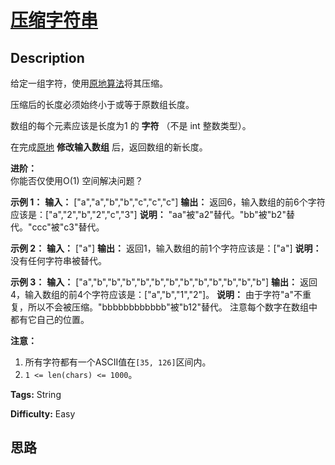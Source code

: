 # [压缩字符串][title]

## Description

给定一组字符，使用[原地算法](https://baike.baidu.com/item/%E5%8E%9F%E5%9C%B0%E7%AE%97%E6%B3%95)将其压缩。

压缩后的长度必须始终小于或等于原数组长度。

数组的每个元素应该是长度为1 的 **字符** （不是 int 整数类型）。

在完成[原地](https://baike.baidu.com/item/%E5%8E%9F%E5%9C%B0%E7%AE%97%E6%B3%95)
**修改输入数组** 后，返回数组的新长度。



**进阶：**  
你能否仅使用O(1) 空间解决问题？



**示例 1：**
            **输入：**    ["a","a","b","b","c","c","c"]        **输出：**    返回6，输入数组的前6个字符应该是：["a","2","b","2","c","3"]        **说明：**    "aa"被"a2"替代。"bb"被"b2"替代。"ccc"被"c3"替代。    

**示例 2：**
            **输入：**    ["a"]        **输出：**    返回1，输入数组的前1个字符应该是：["a"]        **说明：**    没有任何字符串被替代。    

**示例 3：**
            **输入：**    ["a","b","b","b","b","b","b","b","b","b","b","b","b"]        **输出：**    返回4，输入数组的前4个字符应该是：["a","b","1","2"]。        **说明：**    由于字符"a"不重复，所以不会被压缩。"bbbbbbbbbbbb"被"b12"替代。    注意每个数字在数组中都有它自己的位置。    

**注意：**

  1. 所有字符都有一个ASCII值在`[35, 126]`区间内。
  2. `1 <= len(chars) <= 1000`。


**Tags:** String

**Difficulty:** Easy

## 思路

[title]: https://leetcode-cn.com/problems/string-compression
